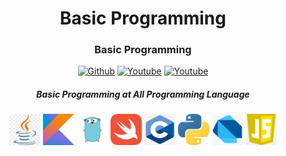 <h1 align="center">Basic Programming</h1>
<h3 align="center">Basic Programming</h3>

<p align="center">
  <a href="https://github.com/algokelvin-373"><img alt="Github" src="https://img.shields.io/github/followers/algokelvin-373?label=follow&style=social"></a>
  <a href="https://www.youtube.com/c/AlgoKelvin373/"><img alt="Youtube" src="https://img.shields.io/youtube/channel/views/UCpSHZFRx64xWwXYbWbyXxfw?style=social"></a>
  <a href="https://www.youtube.com/c/AlgoKelvin373/"><img alt="Youtube" src="https://img.shields.io/youtube/channel/subscribers/UCpSHZFRx64xWwXYbWbyXxfw?style=social"></a>
</p>

<h5 align="center">Basic Programming at All Programming Language</h5>
<p align="center">
  <img src="https://github.com/algokelvin-373/algokelvin-373/blob/master/my_resources/java_logo.jpeg" alt="Java Programming" width="50" height="50">
  <img src="https://github.com/algokelvin-373/algokelvin-373/blob/master/my_resources/kotlin_logo.png" alt="Kotin Programming" width="50" height="50">
  <img src="https://github.com/algokelvin-373/algokelvin-373/blob/master/my_resources/golang_logo.png" alt="Go Programming" width="50" height="50">
  <img src="https://github.com/algokelvin-373/algokelvin-373/blob/master/my_resources/swift_logo.png" alt="Swift Programming" width="50" height="50">
  <img src="https://github.com/algokelvin-373/algokelvin-373/blob/master/my_resources/c_logo.png" alt="C Programming" width="50" height="50">
  <img src="https://github.com/algokelvin-373/algokelvin-373/blob/master/my_resources/python_logo.jpeg" alt="Python Programming" width="50" height="50">
  <img src="https://github.com/algokelvin-373/algokelvin-373/blob/master/my_resources/dart_logo.png" alt="Dart Programming" width="50" height="50">
  <img src="https://github.com/algokelvin-373/algokelvin-373/blob/master/my_resources/javascript_logo.png" alt="Javascript Programming" width="50" height="50">
</p>
